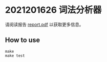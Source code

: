 # 2021201626 词法分析器

请阅读报告 [report.pdf](./doc/report.pdf) 以获取更多信息。

## How to use

```
make
make test
```